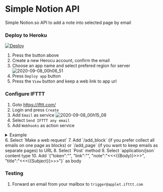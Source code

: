 # Simple Notion API
Simple Notion.so API to add a note into selected page by email

### Deploy to Heroku
[![Deploy](https://www.herokucdn.com/deploy/button.svg)](https://heroku.com/deploy)

1. Press the button above
2. Create a new Herocu account, confirm the email
3. Choose an app name and select prefered region for server
![2020-09-08_00h06_51](https://user-images.githubusercontent.com/9437720/92416668-416fe880-f167-11ea-9ede-ed1b96b5b158.png)
4. Press `Deploy app` button
5. Press the `View` button and keep a web link to app url

### Configure IFTTT
1. Goto https://ifttt.com/
2. Login and press `Create`
3. Add `Email` as service
![2020-09-08_00h15_08](https://user-images.githubusercontent.com/9437720/92417016-c7d8fa00-f168-11ea-8540-710a9c979cb2.png)
4. Select `Send IFTTT any email` 
5. Add `Webhooks` as action service
<details>
  <summary>Example</summary>
  ![2020-09-08_00h15_33](https://user-images.githubusercontent.com/9437720/92417019-cc051780-f168-11ea-960d-7878b75244ed.png)
</details>
6. Select `Make a web request`
7. Add `<web_link_to_app>/add_block` (if you prefer collect all emails on one page as blocks) or `<web_link_to_app>/add_page` (if you want to keep emails as separate pages) to URL
8. Select `Post` method
9. Select `application/json` content type
10. Add `{"token":"<token_v2>", "link":"<page_link>", "note":"<<<{{Body}}>>>", "title":"<<<{{Subject}}>>>"}` as body

### Testing
1. Forward an email from your mailbox to `trigger@applet.ifttt.com`
